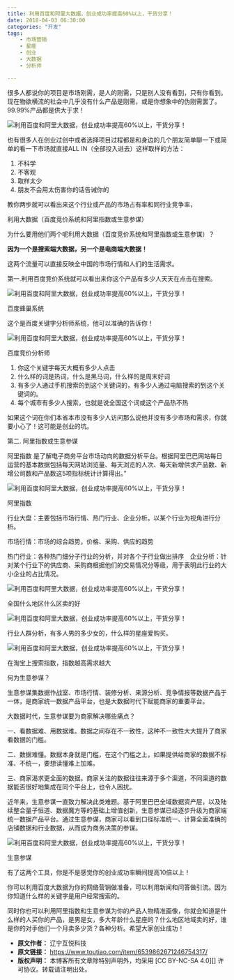 ```yaml
---
title: 利用百度和阿里大数据，创业成功率提高60%以上，干货分享！
date: 2018-04-03 06:30:00
categories: "开发"
tags:
	- 市场营销
	- 星座
	- 创业
	- 大数据
	- 分析师

---
```


很多人都说你的项目是市场刚需，是人的刚需，只是别人没有看到，只有你看到。现在物欲横流的社会中几乎没有什么产品是刚需，或是你想象中的伪刚需罢了。99.99%产品都是供大于求！

![利用百度和阿里大数据，创业成功率提高60%以上，干货分享！][60]

也有很多人在创业过创中或者选择项目过程都是和身边的几个朋友简单聊一下或简单的看一下市场就直接ALL IN（全部投入进去）这样取样的方法：

1.  不科学
2.  不客观
3.  取样太少
4.  朋友不会用太伤害你的话告诫你的

教你两步就可以看出来这个行业或产品的市场占有率和同行业竞争率，

利用大数据（百度竞价系统和阿里指数或生意参谋）

为什么要用他们两个呢利用大数据（百度竞价系统和阿里指数或生意参谋）？

**因为一个是搜索端大数据，另一个是电商端大数据！**

这两个流量可以直接反映全中国的市场行情和人们的生活需求。

第一.利用百度竞价系统就可以看出来你这个产品有多少人天天在点击在搜索。

![利用百度和阿里大数据，创业成功率提高60%以上，干货分享！][60 1]

百度蜂巢系统

这个是百度关键字分析师系统，他可以准确的告诉你！

![利用百度和阿里大数据，创业成功率提高60%以上，干货分享！][60 2]

百度竞价分析师

1.  你这个关键字每天大概有多少人点击
2.  什么样的词是热词，什么是黑马词，什么样的是周末好词
3.  有多少人通过手机搜索的到这个关键词的，有多少人通过电脑搜索的到这个关键词的。
4.  每个城市有多少人搜索，也就是说全国这个词或这个产品热不热

如果这个词在你们本省本市没有多少人访问那么说他并没有多少市场和需求，你就要小心了！这可能是创业的坑。


第二. 阿里指数或生意参谋

阿里指数 是了解电子商务平台市场动向的数据分析平台。根据阿里巴巴网站每日运营的基本数据包括每天网站浏览量、每天浏览的人次、每天新增供求产品数、新增公司数和产品数这5项指标统计计算得出。”

![利用百度和阿里大数据，创业成功率提高60%以上，干货分享！][60 3]

阿里指数

行业大盘：主要包括市场行情、热门行业、企业分析。以某个行业为视角进行分析。

市场行情：市场的综合趋势，价格、采购、供应的趋势

热门行业：各种热门细分子行业的分析，并对各个子行业做出排序　企业分析：针对某个行业下的供应商、采购商根据他们的交易情况分等级，用于表明此行业的大小企业的占比情况。

![利用百度和阿里大数据，创业成功率提高60%以上，干货分享！][60 4]

全国什么地区什么区卖的好

![利用百度和阿里大数据，创业成功率提高60%以上，干货分享！][60 5]

行业人群分析，有多人男的多少女的，什么样的星座爱购买。

![利用百度和阿里大数据，创业成功率提高60%以上，干货分享！][60 6]

在淘宝上搜索指数，指数越高需求越大

何为生意参谋？

生意参谋集数据作战室、市场行情、装修分析、来源分析、竞争情报等数据产品于一体，是商家统一数据产品平台，也是大数据时代下赋能商家的重要平台。

大数据时代，生意参谋要为商家解决哪些痛点？

一、看数据难、用数据难。数据之间存在不一致性，这种不一致性大大提升了商家看数据的门槛。

二、数据难懂。数据本身就是门槛，在这个门槛之上，如果提供给商家的数据不标准、不统一，要想读懂难上加难。

三、商家渴求更全面的数据。商家关注的数据往往来源于多个渠道，不同渠道的数据能否很好地集成在同个平台上，也令人困扰。

近年来，生意参谋一直致力解决此类难题。基于阿里巴巴全域数据资产层，以及陆续整合量子恒道、数据魔方等的基础上增值创新，生意参谋已经逐步升级为商家端统一数据产品平台。通过生意参谋，商家可以看到口径标准统一、计算全面准确的店铺数据和行业数据，从而成为商务决策的参谋。

![利用百度和阿里大数据，创业成功率提高60%以上，干货分享！][60 7]

生意参谋

有了这两个工具，你是不是感觉你的创业成功率瞬间提高10倍以上！

你可以利用百度大数据为你的网络营销做准备，可以利用新闻和问答做引流。因为你知道什么样的关键字是用户经常搜索的。

同时你也可以利用阿里指数和生意参谋为你的产品人物精准画像，你就会知道是什么样的人买你的产品，是男是女，多大年龄什么星座的？什么地区地域卖的好，谁是你的对手他们一个月卖多少货？各种分析。希望大家创业成功！


[60]: static/resources/crawler/B3MA-ARME-BIUE.jpg
[60 1]: static/resources/crawler/BJEN-N23U-R2UZ.jpg
[60 2]: static/resources/crawler/FARE-IF6J-EJ3E.jpg
[60 3]: static/resources/crawler/N2EQ-VB26-BVIB.jpg
[60 4]: static/resources/crawler/7BEY-IFQA-FE3E.jpg
[60 5]: static/resources/crawler/BJZI-BEJI-3YZE.jpg
[60 6]: static/resources/crawler/ZFJA-MMFE-6ZZM.jpg
[60 7]: static/resources/crawler/URBM-IYUR-RZ7V.jpg
 *  **原文作者：** 辽宁互悦科技
 *  **原文链接：** https://www.toutiao.com/item/6539862671246754317/
 *  **版权声明：** 本博客所有文章除特别声明外，均采用 [CC BY-NC-SA 4.0][] 许可协议。转载请注明出处。
